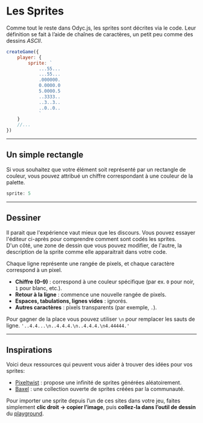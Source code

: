 <script>
import Aside from '../../../lib/ui/Doc/Aside.svelte'
import Emoji from '../../../lib/ui/Doc/Emoji.svelte'
import PaintDemo from '../../../lib/ui/Doc/PaintDemo.svelte'
</script>

# <Emoji src="👾"/> Les Sprites

Comme tout le reste dans Odyc.js, les sprites sont décrites via le code. Leur définition se fait à l’aide de chaînes de caractères, un petit peu comme des dessins _ASCII_.

```js
createGame({
	player: {
		sprite: `
			...55...
			...55...
			.000000.
			0.0000.0
			5.0000.5
			..3333..
			..3..3..
			..0..0..
			`
	}
	//...
})
```

---

## <Emoji src="🟦" /> Un simple rectangle

Si vous souhaitez que votre élément soit représenté par un rectangle de couleur, vous pouvez attribué un chiffre correspondant à une couleur de la palette.

```js
sprite: 5
```

---

## <Emoji src="✍️" /> Dessiner

Il parait que l'expérience vaut mieux que les discours. Vous pouvez essayer l'éditeur ci-après pour comprendre comment sont codés les sprites.  
D'un côté, une zone de dessin que vous pouvez modifier, de l'autre, la description de la sprite comme elle apparaitrait dans votre code.

<PaintDemo/>

Chaque ligne représente une rangée de pixels, et chaque caractère correspond à un pixel.

- **Chiffre (0–9)** : correspond à une couleur spécifique (par ex. `0` pour noir, `1` pour blanc, etc.).
- **Retour à la ligne** : commence une nouvelle rangée de pixels.
- **Espaces, tabulations, lignes vides** : ignorés.
- **Autres caractères** : pixels transparents (par exemple, `.`).

<Aside>

Pour gagner de la place vous pouvez utiliser `\n` pour remplacer les sauts de ligne.
`'..4.4...\n..4.4.4.\n..4.4.4.\n4.44444.'`

</Aside>

---

## <Emoji src="👀" /> Inspirations

Voici deux ressources qui peuvent vous aider à trouver des idées pour vos sprites:

- [Pixeltwist](https://pixeltwist.achtaitaipai.com/) : propose une infinité de sprites générées aléatoirement.
- [Baxel](https://baxel.achtaitaipai.com/) : une collection ouverte de sprites créées par la communauté.

<Aside>

Pour importer une sprite depuis l’un de ces sites dans votre jeu, faites simplement **clic droit → copier l’image**, puis **collez-la dans l’outil de dessin** du [playground](/fr/playground).

</Aside>
